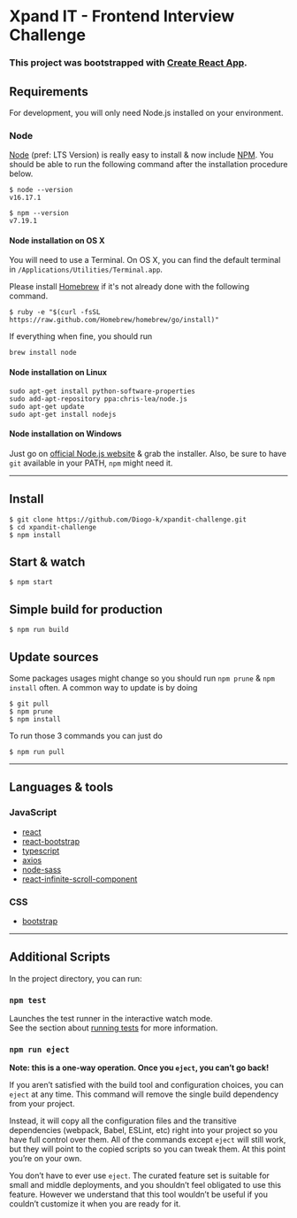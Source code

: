 # Xpand IT - Frontend Interview Challenge

### This project was bootstrapped with [Create React App](https://github.com/facebook/create-react-app).

## Requirements

For development, you will only need Node.js installed on your environment.

### Node

[Node](http://nodejs.org/) (pref: LTS Version) is really easy to install & now include [NPM](https://npmjs.org/).
You should be able to run the following command after the installation procedure
below.

    $ node --version
    v16.17.1

    $ npm --version
    v7.19.1

#### Node installation on OS X

You will need to use a Terminal. On OS X, you can find the default terminal in
`/Applications/Utilities/Terminal.app`.

Please install [Homebrew](http://brew.sh/) if it's not already done with the following command.

    $ ruby -e "$(curl -fsSL https://raw.github.com/Homebrew/homebrew/go/install)"

If everything when fine, you should run

    brew install node

#### Node installation on Linux

    sudo apt-get install python-software-properties
    sudo add-apt-repository ppa:chris-lea/node.js
    sudo apt-get update
    sudo apt-get install nodejs

#### Node installation on Windows

Just go on [official Node.js website](http://nodejs.org/) & grab the installer.
Also, be sure to have `git` available in your PATH, `npm` might need it.

---

## Install

    $ git clone https://github.com/Diogo-k/xpandit-challenge.git
    $ cd xpandit-challenge
    $ npm install

## Start & watch

    $ npm start

## Simple build for production

    $ npm run build

## Update sources

Some packages usages might change so you should run `npm prune` & `npm install` often.
A common way to update is by doing

    $ git pull
    $ npm prune
    $ npm install

To run those 3 commands you can just do

    $ npm run pull

---

## Languages & tools

### JavaScript

- [react](http://facebook.github.io/react)
- [react-bootstrap](https://react-bootstrap.github.io)
- [typescript](https://www.typescriptlang.org)
- [axios](https://github.com/axios/axios)
- [node-sass](https://github.com/sass/node-sass)
- [react-infinite-scroll-component](https://github.com/ankeetmaini/react-infinite-scroll-component)

### CSS

- [bootstrap](https://getbootstrap.com/docs/5.1/getting-started/introduction/)

---

## Additional Scripts

In the project directory, you can run:

### `npm test`

Launches the test runner in the interactive watch mode.\
See the section about [running tests](https://facebook.github.io/create-react-app/docs/running-tests) for more information.

### `npm run eject`

**Note: this is a one-way operation. Once you `eject`, you can’t go back!**

If you aren’t satisfied with the build tool and configuration choices, you can `eject` at any time. This command will remove the single build dependency from your project.

Instead, it will copy all the configuration files and the transitive dependencies (webpack, Babel, ESLint, etc) right into your project so you have full control over them. All of the commands except `eject` will still work, but they will point to the copied scripts so you can tweak them. At this point you’re on your own.

You don’t have to ever use `eject`. The curated feature set is suitable for small and middle deployments, and you shouldn’t feel obligated to use this feature. However we understand that this tool wouldn’t be useful if you couldn’t customize it when you are ready for it.
